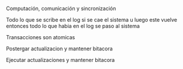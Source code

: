 
Computación, comunicación y sincronización

Todo lo que se scribe en el log si se cae el sistema u luego este vuelve entonces todo lo que habia en el log se paso al sistema

Transacciones son atomicas

Postergar actualizacion y mantener bitacora

Ejecutar actualizaciones y mantener bitacora